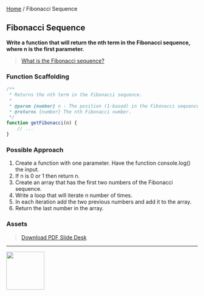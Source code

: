 [Home](/) / Fibonacci Sequence

<style>@import url("//readme.codeadam.ca/readme.css");</style>

## Fibonacci Sequence

**Write a function that will return the nth term in the Fibonacci sequence, where n is the first parameter.**

> [What is the Fibonacci sequence?](https://en.wikipedia.org/wiki/Fibonacci_sequence)

### Function Scaffolding

```javascript
/**
 * Returns the nth term in the Fibonacci sequence.
 *
 * @param {number} n - The position (1-based) in the Fibonacci sequence to retrieve.
 * @returns {number} The nth Fibonacci number.
 */
function getFibonacci(n) {
    // ...
}
```

### Possible Approach

1. Create a function with one parameter. Have the function console.log() the input.
2. If n is 0 or 1 then return n.
3. Create an array that has the first two numbers of the Fibonacci sequence.
4. Write a loop that will iterate n number of times. 
5. In each iteration add the two previous numbers and add it to the array.
6. Return the last number in the array.

### Assets

> [Download PDF Slide Desk](/pdfs/fibonacci.pdf)

---

<a href="https://codeadam.ca">
<img src="https://cdn.codeadam.ca/images@1.0.0/codeadam-logo-coloured-horizontal.png" width="100">
</a>






